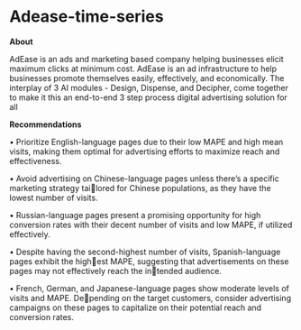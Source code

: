 # Adease-time-series

**About**

AdEase is an ads and marketing based company helping businesses elicit maximum clicks at minimum cost. AdEase is an ad infrastructure to help businesses promote themselves easily, effectively,
and economically. The interplay of 3 AI modules - Design, Dispense, and Decipher, come together
to make it this an end-to-end 3 step process digital advertising solution for all

**Recommendations**

• Prioritize English-language pages due to their low MAPE and high mean visits, making them
optimal for advertising efforts to maximize reach and effectiveness.

• Avoid advertising on Chinese-language pages unless there’s a specific marketing strategy tailored for Chinese populations, as they have the lowest number of visits.

• Russian-language pages present a promising opportunity for high conversion rates with their
decent number of visits and low MAPE, if utilized effectively.

• Despite having the second-highest number of visits, Spanish-language pages exhibit the highest MAPE, suggesting that advertisements on these pages may not effectively reach the intended audience.

• French, German, and Japanese-language pages show moderate levels of visits and MAPE. Depending on the target customers, consider advertising campaigns on these pages to capitalize
on their potential reach and conversion rates.

